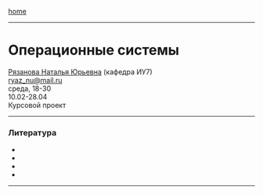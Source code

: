 [home](https://github.com/dKosarevsky/iu7/blob/master/2021_6_sem.md)
____________________________________
# Операционные системы 
[Рязанова Наталья Юрьевна]() (кафедра ИУ7) \
ryaz_nu@mail.ru \
среда, 18-30 \
10.02-28.04 \
Курсовой проект
____________________________________
### Литература

* []()
* []()
* []()
* []()
____________________________________
